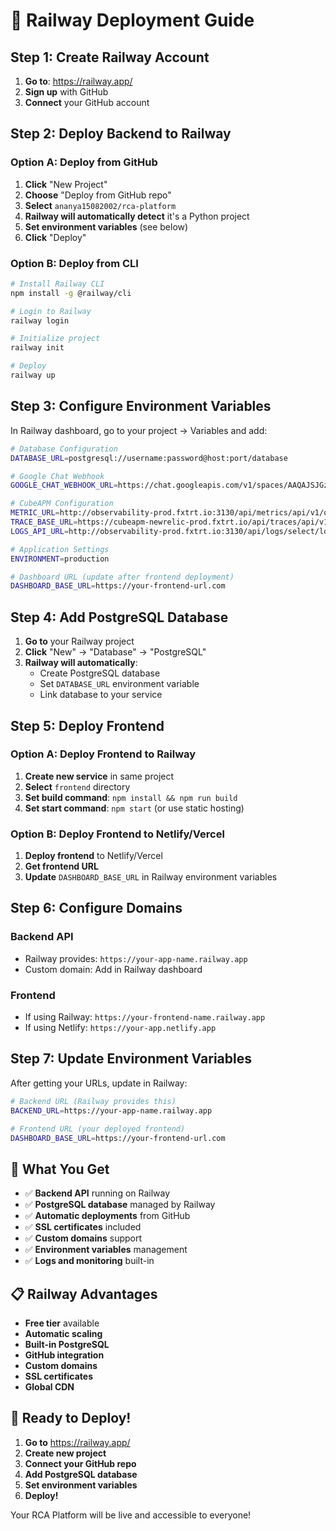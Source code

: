 # 🚀 Railway Deployment Guide

## Step 1: Create Railway Account
1. **Go to**: https://railway.app/
2. **Sign up** with GitHub
3. **Connect** your GitHub account

## Step 2: Deploy Backend to Railway

### Option A: Deploy from GitHub
1. **Click** "New Project"
2. **Choose** "Deploy from GitHub repo"
3. **Select** `ananya15082002/rca-platform`
4. **Railway will automatically detect** it's a Python project
5. **Set environment variables** (see below)
6. **Click** "Deploy"

### Option B: Deploy from CLI
```bash
# Install Railway CLI
npm install -g @railway/cli

# Login to Railway
railway login

# Initialize project
railway init

# Deploy
railway up
```

## Step 3: Configure Environment Variables

In Railway dashboard, go to your project → Variables and add:

```bash
# Database Configuration
DATABASE_URL=postgresql://username:password@host:port/database

# Google Chat Webhook
GOOGLE_CHAT_WEBHOOK_URL=https://chat.googleapis.com/v1/spaces/AAQAJSJGzQo/messages?key=AIzaSyDdI0hCZtE6vySjMm-WEfRq3CPzqKqqsHI&token=lrJ-5USNWwEZcG7p0e9X6uQTGYeLn60yY7SkgpTXUhQ

# CubeAPM Configuration
METRIC_URL=http://observability-prod.fxtrt.io:3130/api/metrics/api/v1/query_range
TRACE_BASE_URL=https://cubeapm-newrelic-prod.fxtrt.io/api/traces/api/v1/search
LOGS_API_URL=http://observability-prod.fxtrt.io:3130/api/logs/select/logsql/query

# Application Settings
ENVIRONMENT=production

# Dashboard URL (update after frontend deployment)
DASHBOARD_BASE_URL=https://your-frontend-url.com
```

## Step 4: Add PostgreSQL Database

1. **Go to** your Railway project
2. **Click** "New" → "Database" → "PostgreSQL"
3. **Railway will automatically**:
   - Create PostgreSQL database
   - Set `DATABASE_URL` environment variable
   - Link database to your service

## Step 5: Deploy Frontend

### Option A: Deploy Frontend to Railway
1. **Create new service** in same project
2. **Select** `frontend` directory
3. **Set build command**: `npm install && npm run build`
4. **Set start command**: `npm start` (or use static hosting)

### Option B: Deploy Frontend to Netlify/Vercel
1. **Deploy frontend** to Netlify/Vercel
2. **Get frontend URL**
3. **Update** `DASHBOARD_BASE_URL` in Railway environment variables

## Step 6: Configure Domains

### Backend API
- Railway provides: `https://your-app-name.railway.app`
- Custom domain: Add in Railway dashboard

### Frontend
- If using Railway: `https://your-frontend-name.railway.app`
- If using Netlify: `https://your-app.netlify.app`

## Step 7: Update Environment Variables

After getting your URLs, update in Railway:

```bash
# Backend URL (Railway provides this)
BACKEND_URL=https://your-app-name.railway.app

# Frontend URL (your deployed frontend)
DASHBOARD_BASE_URL=https://your-frontend-url.com
```

## 🎯 What You Get

- ✅ **Backend API** running on Railway
- ✅ **PostgreSQL database** managed by Railway
- ✅ **Automatic deployments** from GitHub
- ✅ **SSL certificates** included
- ✅ **Custom domains** support
- ✅ **Environment variables** management
- ✅ **Logs and monitoring** built-in

## 📋 Railway Advantages

- **Free tier** available
- **Automatic scaling**
- **Built-in PostgreSQL**
- **GitHub integration**
- **Custom domains**
- **SSL certificates**
- **Global CDN**

## 🚀 Ready to Deploy!

1. **Go to** https://railway.app/
2. **Create new project**
3. **Connect your GitHub repo**
4. **Add PostgreSQL database**
5. **Set environment variables**
6. **Deploy!**

Your RCA Platform will be live and accessible to everyone! 
